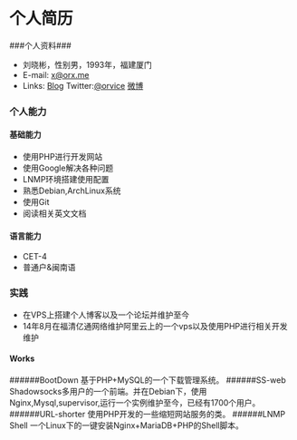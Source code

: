 个人简历 
====

 

###个人资料###

* 刘晓彬，性别男，1993年，福建厦门
* E-mail: x@orx.me
* Links: [Blog](http://blog.orx.me)   Twitter:[@orvice](https://twitter.com/orvice)   [微博](http://weibo.com/orvice)

### 个人能力 ###

#### 基础能力  ####

* 使用PHP进行开发网站
* 使用Google解决各种问题
* LNMP环境搭建使用配置 
* 熟悉Debian,ArchLinux系统
* 使用Git
* 阅读相关英文文档

#### 语言能力 ####
* CET-4
* 普通户&闽南语

### 实践 ###

* 在VPS上搭建个人博客以及一个论坛并维护至今
* 14年8月在福清亿通网络维护阿里云上的一个vps以及使用PHP进行相关开发维护

#### Works ###
######BootDown
基于PHP+MySQL的一个下载管理系统。
######SS-web
Shadowsocks多用户的一个前端。并在Debian下，使用Nginx,Mysql,supervisor,运行一个实例维护至今，已经有1700个用户。
######URL-shorter
使用PHP开发的一些缩短网站服务的类。
######LNMP Shell
一个Linux下的一键安装Nginx+MariaDB+PHP的Shell脚本。
 

